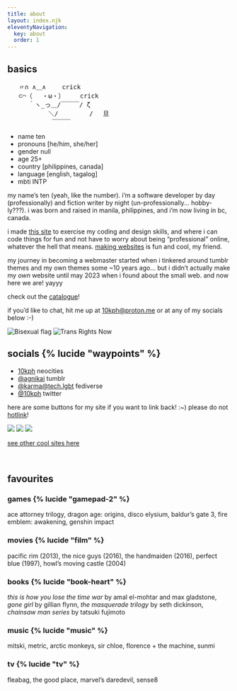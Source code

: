 ```yaml
---
title: about
layout: index.njk
eleventyNavigation:
  key: about
  order: 1
---
```


<section class="cards">

<div class="clear thin vertical">
<h2>basics</h2>
<div class="ascii">
<p></p>
<pre class="ascii">
   〃∩ ∧＿∧ 　　crick
   ⊂⌒（ 　・ω・）　　　crick
   　 ｀ヽ_っ＿/￣￣￣/ ζ
   　 　 　 ＼/ 　  　  /　 旦
　  　　　　　￣￣￣
</pre>
<p></p>
</div>

<div>

<ul class="card-list alternate">
  <li class="card-item no-border">
    <span class="category">name</span>
    <span class="title">ten</a></span>
  </li>
  <li class="card-item">
    <span class="category">pronouns</span>
    <span class="title">[he/him, she/her]</span>
  </li>
  <li class="card-item">
    <span class="category">gender</span>
    <span class="title">null</span>
  </li>
  <li class="card-item">
    <span class="category">age</span>
    <span class="title">25+</span>
  </li>
  <li class="card-item">
    <span class="category">country</span>
    <span class="title">[philippines, canada]</span>
  </li>
  <li class="card-item">
    <span class="category">language</span>
    <span class="title">[english, tagalog]</span>
  </li>
  <li class="card-item">
    <span class="category">mbti</span>
    <span class="title">INTP</span>
  </li>
</ul>

</div>

</div>
<div class="size-l about">

my name’s ten (yeah, like the number). i’m a software developer by day (professionally) and fiction writer by night (un-professionally... hobby-ly???). i was born and raised in manila, philippines, and i’m now living in bc, canada.

i made [this site](/site-info) to exercise my coding and design skills, and where i can code things for fun and not have to worry about being “professional” online, whatever the hell that means. [making websites](/resources/dev) is fun and cool, my friend.

my journey in becoming a webmaster started when i tinkered around tumblr themes and my own themes some ~10 years ago... but i didn’t actually make my _own_ website until may 2023 when i found about the small web. and now here we are! yayyy

check out the [catalogue](/catalogue)!

if you’d like to chat, hit me up at [10kph@proton.me](mailto:10kph@proton.me) or at any of my socials below :-)

![Bisexual flag](/assets/img/bisexual.png) ![Trans Rights Now](/assets/img/trn.png)

</div>

<div class="clear">
<div>
<h2>socials {% lucide "waypoints" %}</h2>

<ul class="card-list alternate">
  <li class="card-item">
    <span class="title"><a href="https://neocities.org/site/10kph">10kph</a></span>
    <span class="date">neocities</span>
  </li>
  <li class="card-item">
    <span class="title"><a href="https://agnikai.tumblr.com/">@agnikai</a></span>
    <span class="date">tumblr</span>
  </li>
  <li class="card-item">
    <span class="title"><a href="https://tech.lgbt/@karma">@karma@tech.lgbt</a></span>
    <span class="date">fediverse</span>
  </li>
  <li class="card-item">
    <span class="title"><a href="https://twitter.com/10kph">@10kph</a></span>
    <span class="date">twitter</span>
  </li>
</ul>
</div>

<div>

here are some buttons for my site if you want to link back! :~) please do not [hotlink](https://simple.wikipedia.org/wiki/Hotlinking)!

![](/assets/img/10kph-01.png) ![](/assets/img/10kph-02.png) ![](/assets/img/10kph-03.png)

[see other cool sites here](/links)

</div>
</div>

</section>

<br>

<section class="cards">

<h2>favourites</h2>
<p></p>
<div class="clear">
<div>
<h3>games {% lucide "gamepad-2" %}</h3>
<p>ace attorney trilogy, dragon age: origins, disco elysium, baldur’s gate 3, fire emblem: awakening, genshin impact</p>
</div>
<div>
<h3>movies {% lucide "film" %}</h3>
<p>pacific rim (2013), the nice guys (2016), the handmaiden (2016), perfect blue (1997), howl’s moving castle (2004)</p>
</div>
</div>
<div class="clear">
<div>
<h3 class="label">books {% lucide "book-heart" %}</h3>
<p><em>this is how you lose the time war</em> by amal el-mohtar and max gladstone, <em>gone girl</em> by gillian flynn, <em>the masquerade trilogy</em> by seth dickinson, <em>chainsaw man series</em> by tatsuki fujimoto</p>
</div>
<div>
<h3 class="label">music {% lucide "music" %}</h3>
<p>mitski, metric, arctic monkeys, sir chloe, florence + the machine, sunmi</p>
</div>
</div>
<div>
<h3 class="label">tv {% lucide "tv" %}</h3>
<p>fleabag, the good place, marvel’s daredevil, sense8</p>
</div>
</div>
</div>
</section>
